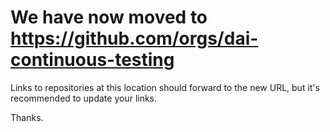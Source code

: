 # We have now moved to https://github.com/orgs/dai-continuous-testing 

Links to repositories at this location should forward to the new URL, but it's recommended to update your links.

Thanks.
